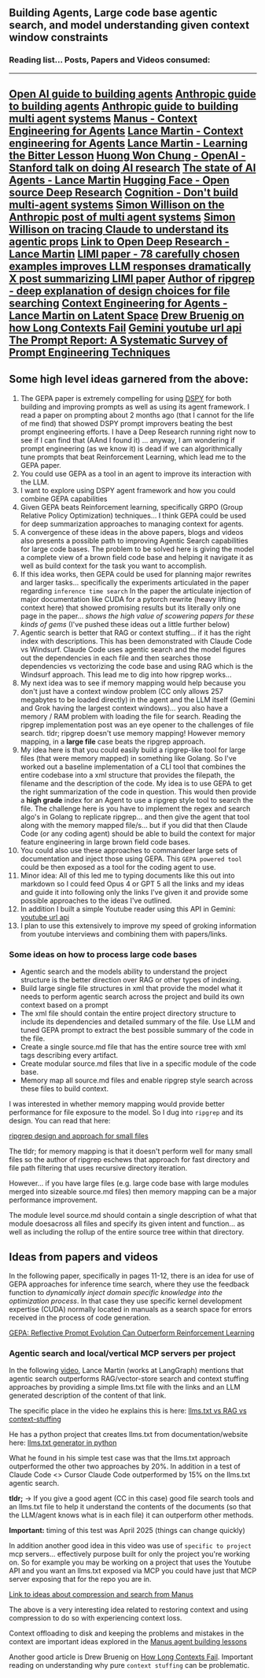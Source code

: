 ## Building Agents, Large code base agentic search, and model understanding given context window constraints

### Reading list... Posts, Papers and Videos consumed:
---
[Open AI guide to building agents](https://cdn.openai.com/business-guides-and-resources/a-practical-guide-to-building-agents.pdf)
[Anthropic guide to building agents](https://www.anthropic.com/engineering/building-effective-agents)
[Anthropic guide to building multi agent systems](https://www.anthropic.com/engineering/multi-agent-research-system)
[Manus - Context Engineering for Agents](https://manus.im/blog/Context-Engineering-for-AI-Agents-Lessons-from-Building-Manus)
[Lance Martin - Context engineering for Agents](https://rlancemartin.github.io/2025/06/23/context_engineering/)
[Lance Martin - Learning the Bitter Lesson](https://rlancemartin.github.io/2025/07/30/bitter_lesson/)
[Huong Won Chung - OpenAI - Stanford talk on doing AI research](https://www.youtube.com/watch?v=orDKvo8h71o)
[The state of AI Agents - Lance Martin](https://rlancemartin.github.io/2025/06/10/aie/)
[Hugging Face - Open source Deep Research](https://huggingface.co/blog/open-deep-research#:~:text=From%20building%20,it%20can%20still%20use%20it)
[Cognition - Don't build multi-agent systems](https://cognition.ai/blog/dont-build-multi-agents#principles-of-context-engineering)
[Simon Willison on the Anthropic post of multi agent systems](https://simonwillison.net/2025/Jun/14/multi-agent-research-system/)
[Simon Willison on tracing Claude to understand its agentic props](https://simonwillison.net/2025/Jun/2/claude-trace/)
[Link to Open Deep Research - Lance Martin](https://github.com/langchain-ai/open_deep_research)
[LIMI paper - 78 carefully chosen examples improves LLM responses dramatically](https://arxiv.org/pdf/2509.17567)
[X post summarizing LIMI paper](https://x.com/rohanpaul_ai/status/1970827405297082385?s=12)
[Author of ripgrep - deep explanation of design choices for file searching](https://burntsushi.net/ripgrep/#gathering-files-to-search)
[Context Engineering for Agents - Lance Martin on Latent Space](https://www.youtube.com/watch?v=_IlTcWciEC4)
[Drew Bruenig on how Long Contexts Fail](https://www.dbreunig.com/2025/06/22/how-contexts-fail-and-how-to-fix-them.html)
[Gemini youtube url api](https://ai.google.dev/gemini-api/docs/video-understanding#youtube)
[The Prompt Report: A Systematic Survey of Prompt Engineering Techniques](https://arxiv.org/pdf/2406.06608)
---

## Some high level ideas garnered from the above:
1. The GEPA paper is extremely compelling for using [DSPY](https://dspy.ai/tutorials/gepa_ai_program/) for both building and improving prompts as well as using its agent framework. I read a paper on prompting about 2 months ago (that I cannot for the life of me find) that showed DSPY prompt improvers beating the best prompt engineering efforts. I have a Deep Research running right now to see if I can find that (AAnd I found it) ... anyway, I am wondering if prompt engineering (as we know it) is dead if we can algorithmically tune prompts that beat Reinforcement Learning, which lead me to the GEPA paper.
2. You could use GEPA as a tool in an agent to improve its interaction with the LLM.
3. I want to explore using DSPY agent framework and how you could combine GEPA capabilities
4. Given GEPA beats Reinforcement learning, specifically GRPO (Group Relative Policy Optimization) techniques... I think GEPA could be used for deep summarization approaches to managing context for agents.
5. A convergence of these ideas in the above papers, blogs and videos also presents a possible path to improving Agentic Search capabilities for large code bases. The problem to be solved here is giving the model a complete view of a brown field code base and helping it navigate it as well as build context for the task you want to accomplish.
6. If this idea works, then GEPA could be used for planning major rewrites and larger tasks... specifically the experiments articulated in the paper regarding `inference time search` In the paper the articulate injection of major documentation like CUDA for a pytorch rewrite (heavy lifting context here) that showed promising results but its literally only one page in the paper... *shows the high value of scowering papers for these kinds of gems* (I've pushed these ideas out a little further below)
7. Agentic search is better that RAG or context stuffing... if it has the right index with descriptions. This has been demonstrated with Claude Code vs Windsurf. Claude Code uses agentic search and the model figures out the dependencies in each file and then searches those dependencies vs vectorizing the code base and using RAG which is the Windsurf approach. This lead me to dig into how ripgrep works...
8. My next idea was to see if memory mapping would help because you don't just have a context window problem (CC only allows 257 megabytes to be loaded directly) in the agent and the LLM itself (Gemini and Grok having the largest context windows)... you also have a memory / RAM problem with loading the file for search. Reading the ripgrep implementation post was an eye opener to the challenges of file search. tldr; ripgrep doesn't use memory mapping! However memory mapping, in a **large file** case beats the ripgrep approach.
9. My idea here is that you could  easily build a ripgrep-like tool for large files (that were memory mapped) in something like Golang. So I've worked out a baseline implementation of a CLI tool that combines the entire codebase into a xml structure that provides the filepath, the filename and the description of the code. My idea is to use GEPA to get the right summarization of the code in question. This would then provide a **high grade** index for an Agent to use a ripgrep style tool to search the file. The challenge here is you have to implement the regex and search algo's in Golang to replicate ripgrep... and then give the agent that tool along with the memory mapped file/s... but if you did that then Claude Code (or any coding agent) should be able to build the context for major feature engineering in large brown field code bases.
10. You could also use these approaches to commandeer large sets of documentation and inject those using GEPA. This `GEPA powered tool` could be then exposed as a tool for the coding agent to use. 
11. Minor idea: All of this led me to typing documents like this out into markdown so I could feed Opus 4 or GPT 5 all the links and my ideas and guide it into following only the links I've given it and provide some possible approaches to the ideas I've outlined. 
12. In addition I built a simple Youtube reader using this API in Gemini: [youtube url api](https://ai.google.dev/gemini-api/docs/video-understanding#youtube)
13. I plan to use this extensively to improve my speed of groking information from youtube interviews and combining them with papers/links.

### Some ideas on how to process large code bases
- Agentic search and the models ability to understand the project structure is the better direction over RAG or other types of indexing.
- Build large single file structures in xml that provide the model what it needs to perform agentic search across the project and build its own context based on a prompt
- The xml file should contain the entire project directory structure to include its dependencies and detailed summary of the file. Use LLM and tuned GEPA prompt to extract the best possible summary of the code in the file. 
- Create a single source.md file that has the entire source tree with xml tags describing every artifact.
- Create modular source.md files that live in a specific module of the code base.
- Memory map all source.md files and enable ripgrep style search across these files to build context.

I was interested in whether memory mapping would provide better performance for file exposure to the model. 
So I dug into `ripgrep` and its design. You can read that here:

[ripgrep design and approach for small files](https://burntsushi.net/ripgrep/)

The tldr; for memory mapping is that it doesn't perform well for many small files so the author of ripgrep eschews that approach for fast directory and file path filtering that uses recursive directory iteration. 

However... if you have large files (e.g. large code base with large modules merged into sizeable source.md files) then memory mapping can be a major performance improvement.

The module level source.md should contain a single description of what that module doesacross all files and specify its given intent and function... as well as including the rollup of the entire source tree within that directory.

## Ideas from papers and videos

In the following paper, specifically in pages 11-12, there is an idea for use of GEPA approaches for inference time search, where they use the feedback function to *dynamically inject domain specific knowledge into the optimization process*. In that case they use specific kernel development expertise (CUDA) normally located in manuals as a search space for errors received in the process of code generation. 

[GEPA: Reflective Prompt Evolution Can Outperform Reinforcement Learning](https://arxiv.org/pdf/2507.19457)

### Agentic search and local/vertical MCP servers per project
In the following [video](https://www.youtube.com/watch?v=_IlTcWciEC4), Lance Martin (works at LangGraph) mentions that agentic search outperforms RAG/vector-store search and context stuffing approaches by providing a simple llms.txt file with the links and an LLM generated description of the content of that link. 

The specific place in the video he explains this is here:
[llms.txt vs RAG vs context-stuffing](https://youtu.be/_IlTcWciEC4?t=1116)

He has a python project that creates llms.txt from documentation/website here:
[llms.txt generator in python](https://github.com/rlancemartin/llmstxt_architect/tree/main)

What he found in his simple test case was that the llms.txt approach outperformed the other two approaches by 20%. In addition in a test of Claude Code <> Cursor Claude Code outperformed by 15% on the llms.txt agentic search. 

**tldr;** -> If you give a good agent (CC in this case) good file search tools and an llms.txt file to help it understand the contents of the documents (so that the LLM/agent knows what is in each file) it can outperform other methods. 

**Important:** timing of this test was April 2025 (things can change quickly)



In addition another good idea in this video was use of `specific to project` mcp servers... effectively purpose built for only the project you're working on. So for example you may be working on a project that uses the Youtube API and you want an llms.txt exposed via MCP you could have just that MCP server exposing that for the repo you are in.


[Link to ideas about compression and search from Manus](https://manus.im/blog/Context-Engineering-for-AI-Agents-Lessons-from-Building-Manus#:~:text=Our%20compression%20strategies,Turing%20Machines.)

The above is a very interesting idea related to restoring context and using compression to do so with experiencing context loss.

Context offloading to disk and keeping the problems and mistakes in the context are important ideas explored in the [Manus agent building lessons](https://manus.im/blog/Context-Engineering-for-AI-Agents-Lessons-from-Building-Manus)

Another good article is Drew Bruenig on [How Long Contexts Fail](https://www.dbreunig.com/2025/06/22/how-contexts-fail-and-how-to-fix-them.html). Important reading on understanding why pure `context stuffing` can be problematic.

